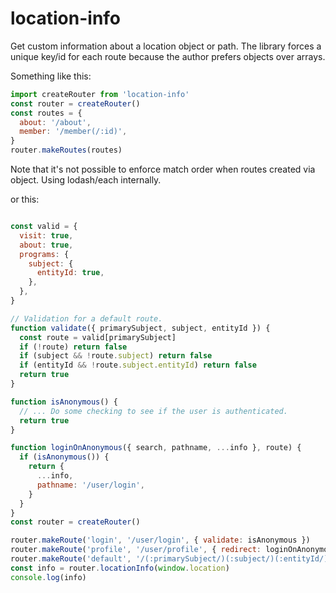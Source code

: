 # location-info

Get custom information about a location object or path. The library forces a unique key/id for each route because the author prefers objects over arrays.

Something like this:

```javascript
import createRouter from 'location-info'
const router = createRouter()
const routes = {
  about: '/about',
  member: '/member(/:id)',
}
router.makeRoutes(routes)
```
Note that it's not possible to enforce match order when routes created via object. Using lodash/each internally.

or this:

```javascript

const valid = {
  visit: true,
  about: true,
  programs: {
    subject: {
      entityId: true,
    },
  },
}

// Validation for a default route.
function validate({ primarySubject, subject, entityId }) {
  const route = valid[primarySubject]
  if (!route) return false
  if (subject && !route.subject) return false
  if (entityId && !route.subject.entityId) return false
  return true
}

function isAnonymous() {
  // ... Do some checking to see if the user is authenticated.
  return true
}

function loginOnAnonymous({ search, pathname, ...info }, route) {
  if (isAnonymous()) {
    return {
      ...info,
      pathname: '/user/login',
    }
  }
}
const router = createRouter()

router.makeRoute('login', '/user/login', { validate: isAnonymous })
router.makeRoute('profile', '/user/profile', { redirect: loginOnAnonymous })
router.makeRoute('default', '/(:primarySubject/)(:subject/)(:entityId/)', { validate })
const info = router.locationInfo(window.location)
console.log(info)

```
